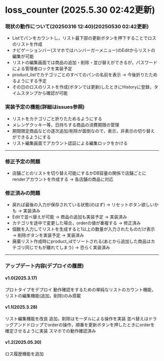 # loss_counter (2025.5.30 02:42更新)

### 現状の動作について(20250316 12:40)(20250530 02:42更新)
- Listでパンをカウントし，リスト最下部の更新ボタンを押下することでロスのリストを作成
- ナビゲーションバー(スマホではハンバーガーメニュー)のEditからリストの編集が可能
- リストの編集画面では商品の追加・削除・並び替えができるが，パスワードによる管理者ロックを実装予定
- product_listでカテゴリごとのすべてのパンの名前を表示 → 今後折りたためるようにする予定
- その日のロスのリストを作成(ボタンでは更新)したときにHistoryに登録，タイムスタンプから確認が可能

### 実装予定の機能(詳細はissues参照)
- リストをカテゴリごと折りたためるようにする
- メレンゲクッキー等，日持ちする商品の消費期限の管理
- 期間限定商品などの逐次追加/削除が面倒なので，表示，非表示の切り替えができるようにする
- リスト編集画面でアカウント認証による編集ロックをかける

***

### 修正予定の問題
- 店舗ごとのリストを切り替え可能にするかDB容量の関係で店舗ごとにrenderアカウントを作成する → 各店舗の商品に対応
 
### 修正済みの問題
- 戻れば最後の入力が保存されている状態(のはず) → リセットボタン欲しいかも → 実装済み
- Editで並べ替えが可能 → 商品の追加も実装予定 → 実装済み
- カテゴリを途中で変更した場合，orderの値が重複する → 修正済み
- 個数を入力してリストを生成すると1以上の数量が入力されたものだけ表示 → 削除ボタンを実装予定 → 実装済み
- 廃棄リスト作成時にproduct_idでソートされる(あとから追加した商品はカテゴリ同じでもが離れてしまう) → 恐らく実装済み

***

### アップデート内容(デプロイの履歴)
#### v1.0(2025.3.17)
プロトタイプをデプロイ
動作確認をするための単純なリストのカウント機能，リストの編集機能(追加，削除)のみ搭載

#### v1.1(2025.3.28)
リスト編集機能を改良
追加，削除はモーダルによる操作を実装
並べ替えはドラッグアンドドロップでorderの操作，順番を更新ボタンを押したときにorderを確定させるように実装
スマホでの動作確認済み

#### v1.2(2025.05.30)
ロス履歴機能を追加
